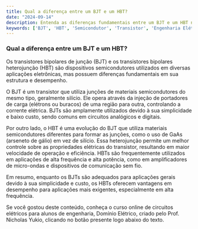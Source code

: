 ```yaml
---
title: Qual a diferença entre um BJT e um HBT?
date: "2024-09-14"
description: Entenda as diferenças fundamentais entre um BJT e um HBT no contexto de semicondutores.
keywords: ['BJT', 'HBT', 'Semicondutor', 'Transistor', 'Engenharia Elétrica']
---
```


### Qual a diferença entre um BJT e um HBT?

Os transistores bipolares de junção (BJT) e os transistores bipolares heterojunção (HBT) são dispositivos semicondutores utilizados em diversas aplicações eletrônicas, mas possuem diferenças fundamentais em sua estrutura e desempenho.

O BJT é um transistor que utiliza junções de materiais semicondutores do mesmo tipo, geralmente silício. Ele opera através da injeção de portadores de carga (elétrons ou buracos) de uma região para outra, controlando a corrente elétrica. BJTs são amplamente utilizados devido à sua simplicidade e baixo custo, sendo comuns em circuitos analógicos e digitais.

Por outro lado, o HBT é uma evolução do BJT que utiliza materiais semicondutores diferentes para formar as junções, como o uso de GaAs (arseneto de gálio) em vez de silício. Essa heterojunção permite um melhor controle sobre as propriedades elétricas do transistor, resultando em maior velocidade de operação e eficiência. HBTs são frequentemente utilizados em aplicações de alta frequência e alta potência, como em amplificadores de micro-ondas e dispositivos de comunicação sem fio.

Em resumo, enquanto os BJTs são adequados para aplicações gerais devido à sua simplicidade e custo, os HBTs oferecem vantagens em desempenho para aplicações mais exigentes, especialmente em alta frequência.

Se você gostou deste conteúdo, conheça o curso online de circuitos elétricos para alunos de engenharia, Domínio Elétrico, criado pelo Prof. Nicholas Yukio, clicando no botão presente logo abaixo do texto.